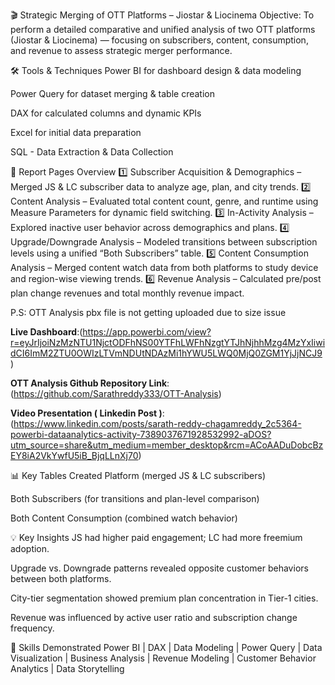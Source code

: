 🎬 Strategic Merging of OTT Platforms – Jiostar & Liocinema
Objective:
 To perform a detailed comparative and unified analysis of two OTT platforms (Jiostar & Liocinema) — focusing on subscribers, content, consumption, and revenue to assess strategic merger performance.

🛠️ Tools & Techniques
Power BI for dashboard design & data modeling

Power Query for dataset merging & table creation

DAX for calculated columns and dynamic KPIs

Excel for initial data preparation

SQL - Data Extraction & Data Collection


📁 Report Pages Overview
1️⃣ Subscriber Acquisition & Demographics – Merged JS & LC subscriber data to analyze age, plan, and city trends.
 2️⃣ Content Analysis – Evaluated total content count, genre, and runtime using Measure Parameters for dynamic field switching.
 3️⃣ In-Activity Analysis – Explored inactive user behavior across demographics and plans.
 4️⃣ Upgrade/Downgrade Analysis – Modeled transitions between subscription levels using a unified “Both Subscribers” table.
 5️⃣ Content Consumption Analysis – Merged content watch data from both platforms to study device and region-wise viewing trends.
 6️⃣ Revenue Analysis – Calculated pre/post plan change revenues and total monthly revenue impact.

P.S: OTT Analysis pbx file is not getting uploaded due to size issue

**Live Dashboard**:(https://app.powerbi.com/view?r=eyJrIjoiNzMzNTU1NjctODFhNS00YTFhLWFhNzgtYTJhNjhhMzg4MzYxIiwidCI6ImM2ZTU0OWIzLTVmNDUtNDAzMi1hYWU5LWQ0MjQ0ZGM1YjJjNCJ9)

**OTT Analysis Github Repository Link**:(https://github.com/Sarathreddy333/OTT-Analysis)

**Video Presentation ( Linkedin Post )**:(https://www.linkedin.com/posts/sarath-reddy-chagamreddy_2c5364-powerbi-dataanalytics-activity-7389037671928532992-aDOS?utm_source=share&utm_medium=member_desktop&rcm=ACoAADuDobcBzEY8iA2VkYwfU5iB_BjqLLnXj70)

📊 Key Tables Created
Platform (merged JS & LC subscribers)

Both Subscribers (for transitions and plan-level comparison)

Both Content Consumption (combined watch behavior)


💡 Key Insights
JS had higher paid engagement; LC had more freemium adoption.

Upgrade vs. Downgrade patterns revealed opposite customer behaviors between both platforms.

City-tier segmentation showed premium plan concentration in Tier-1 cities.

Revenue was influenced by active user ratio and subscription change frequency.



🧠 Skills Demonstrated
Power BI | DAX | Data Modeling | Power Query | Data Visualization | Business Analysis | Revenue Modeling | Customer Behavior Analytics | Data Storytelling
